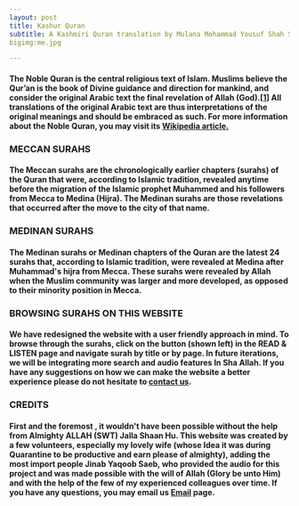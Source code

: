```yaml
---
layout: post
title: Kashur Quran
subtitle: A Kashmiri Quran translation by Mulana Mohammad Yousuf Shah Saeb (Rahmatullah-i-Allah)
bigimg:me.jpg

---
```


#### The Noble Quran is the central religious text of Islam. Muslims believe the Qur’an is the book of Divine guidance and direction for mankind, and consider the original Arabic text the final revelation of Allah (God).[[1](https://quran.com/en.wikipedia.org/wiki/Quran)] All translations of the original Arabic text are thus interpretations of the original meanings and should be embraced as such. For more information about the Noble Quran, you may visit its [Wikipedia article.](https://en.wikipedia.org/wiki/Quran)

### MECCAN SURAHS

#### The Meccan surahs are the chronologically earlier chapters (surahs) of the Quran that were, according to Islamic tradition, revealed anytime before the migration of the Islamic prophet Muhammed and his followers from Mecca to Medina (Hijra). The Medinan surahs are those revelations that occurred after the move to the city of that name.

### MEDINAN SURAHS

#### The Medinan surahs or Medinan chapters of the Quran are the latest 24 surahs that, according to Islamic tradition, were revealed at Medina after Muhammad's hijra from Mecca. These surahs were revealed by Allah when the Muslim community was larger and more developed, as opposed to their minority position in Mecca.

### BROWSING SURAHS ON THIS WEBSITE

#### We have redesigned the website with a user friendly approach in mind. To browse through the surahs, click on the button (shown left) in the READ & LISTEN page and navigate surah by title or by page. In future iterations, we will be integrating more search and audio features In Sha Allah. If you have any suggestions on how we can make the website a better experience please do not hesitate to [contact us](https://mailto:majidnisar@gmail.com?Subject=ContactUs-KashurQuran).

### **CREDITS**

#### First and the foremost , it wouldn't have been possible without the help from Almighty ALLAH (SWT) Jalla Shaan Hu. This website was created by a few volunteers, especially my lovely wife (whose Idea it was during Quarantine to be productive and earn please of almighty), adding the most import people Jinab Yaqoob Saeb, who provided the audio for this project and was made possible with the will of Allah (Glory be unto Him) and with the help of the few of my experienced colleagues over time.  If you have any questions, you may email us  [Email](mailto:majidnisar@gmail.com?Subject=Kashur%20Quran) page.
